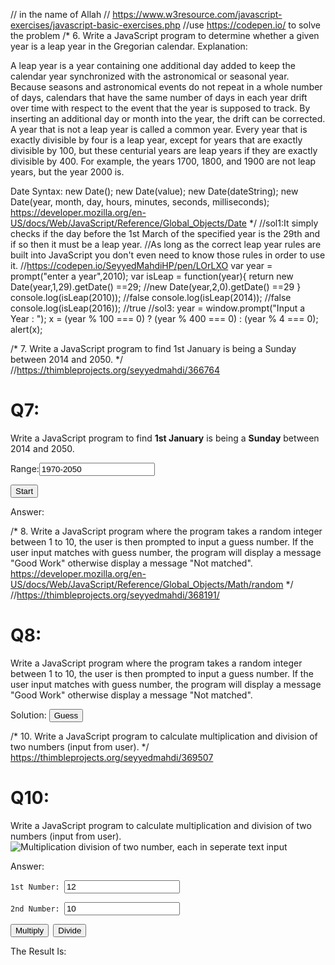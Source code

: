 // in the name of Allah
// https://www.w3resource.com/javascript-exercises/javascript-basic-exercises.php
//use https://codepen.io/ to solve the problem
/*
6. Write a JavaScript program to determine whether a given year is a leap year in the Gregorian calendar. 
Explanation:

A leap year is a year containing one additional day added to keep the calendar year synchronized with 
the astronomical or seasonal year. Because seasons and astronomical events do not repeat in a whole number of days, 
calendars that have the same number of days in each year drift over time with respect to the event that the year is supposed to track.
By inserting an additional day or month into the year, the drift can be corrected. A year that is not a leap year is called a common year.
Every year that is exactly divisible by four is a leap year, except for years that are exactly divisible by 100,
but these centurial years are leap years if they are exactly divisible by 400. 
For example, the years 1700, 1800, and 1900 are not leap years, but the year 2000 is.

  Date Syntax:
new Date();
new Date(value);
new Date(dateString);
new Date(year, month, day, hours, minutes, seconds, milliseconds);
https://developer.mozilla.org/en-US/docs/Web/JavaScript/Reference/Global_Objects/Date
*/
//sol1:It simply checks if the day before the 1st March of the specified year is the 29th and if so then it must be a leap year. 
//As long as the correct leap year rules are built into JavaScript you don't even need to know those rules in order to use it.
//https://codepen.io/SeyyedMahdiHP/pen/LOrLXO
var year = prompt("enter a year",2010);
var isLeap = function(year){
  return new Date(year,1,29).getDate() ==29; //new Date(year,2,0).getDate() ==29
}
console.log(isLeap(2010));   //false
console.log(isLeap(2014));   //false
console.log(isLeap(2016));   //true
//sol3:
year = window.prompt("Input a Year : ");
x = (year % 100 === 0) ? (year % 400 === 0) : (year % 4 === 0);
alert(x);

/*
7. Write a JavaScript program to find 1st January is being a Sunday between 2014 and 2050.
*/
//https://thimbleprojects.org/seyyedmahdi/366764
<!DOCTYPE html>
<html>
  <head>
    <meta charset="utf-8">
    <meta name="viewport" content="width=device-width, initial-scale=1">
    <title>Made with Thimble</title>
    <link rel="stylesheet" href="style.css">
  </head>
  <body>
    <h1>Q7:</h1>
    <p>Write a JavaScript program to find <strong>1st January</strong> is being a <strong>Sunday</strong> between 2014 and 2050.
    </p>
    <p>Range:<input id="rangeInput"  min="1970" max="2050" placeholder="1970-2050" value="1970-2050"></p>
    <input type="button" value="Start" onClick="checkRange('rangeInput');">
    <p>Answer:<span id="answerBox"></span></p>
    <script>
      var isSunday = function(year){
        var answerElement = document.getElementById("answerBox");
        var dayObject = new Date(year, 0, 1);
        if (dayObject.getDay() === 0){
          answerElement.innerHTML += dayObject.toDateString()+"sunday<br>";
          return true;
        }
        return false;
      };
      var checkRange = function(id){
        var rangeElement = document.getElementById(id);
        var range = rangeElement.value.split("-");
        var min = range[0];
        var max = range[1];
        var flag = false;
        for(var year =min; year<=max; year++){
          flag = isSunday(year);
          console.log(year +" "+ flag);
        }
      };
    </script>
  </body>
</html>

/*
8. Write a JavaScript program where the program takes a random integer between 1 to 10,
the user is then prompted to input a guess number. If the user input matches with guess number,
the program will display a message "Good Work" otherwise display a message "Not matched". 
https://developer.mozilla.org/en-US/docs/Web/JavaScript/Reference/Global_Objects/Math/random
*/
//https://thimbleprojects.org/seyyedmahdi/368191/
<!DOCTYPE html>
<html>
  <head>
    <meta charset="utf-8">
    <meta name="viewport" content="width=device-width, initial-scale=1">
    <title>Q8</title>
    <link rel="stylesheet" href="style.css">
  </head>
  <body>
    <h1>Q8:</h1>
    <p>
      Write a JavaScript program where the program takes a random integer between 1 to 10, the user is then prompted to input a guess number. If the user input matches with guess number, the program will display a message "Good Work" otherwise display a message "Not matched". 
    </p>
    <p>Solution:
      <input type="button" value="Guess" id="btnStart" onClick="checkGuess();">
    </p>
    <script>
    var checkGuess = function(){
      var randNum = parseInt(getRandomNumber(1,10));
      var guess = parseInt(prompt("Enter you're guess number 1-10:","0"));
      console.log(randNum);
      var check = (randNum === guess) ? true : false;
      if(check){alert("Good Work!");}
      else{alert("Not Matched!");}
      alert("the Random Number Was:"+randNum);
      
    };
    var getRandomNumber = function(min, max){
      return Math.random()*(max-min+1) + min; // "+min" used to set  the result greater than min, +1 used for inclusive max
    };
    </script>
  </body>
</html>

/*
9. Write a JavaScript program to calculate days left until next Christmas.
*/
//https://thimbleprojects.org/seyyedmahdi/368209
<!DOCTYPE html>
<html>
  <head>
    <meta charset="utf-8">
    <meta name="viewport" content="width=device-width, initial-scale=1">
    <title>Q9</title>
    <link rel="stylesheet" href="style.css">
  </head>
  <body onClick="checkNextChristmas('answerPlace');">
    <h1>Q9:</h1>
    <p>
      Write a JavaScript program to calculate days left until next Christmas.
    </p>
    <p>Answer(<em>click on the page to see the result)</em>:<br><span id="answerPlace"></span></p>
    <script>
    var checkNextChristmas = function(id){
      var answElem = document.getElementById(id);
      var today = new Date();
      var nextChris = calcNextChrisTime(today);
      var remainingTime =(nextChris.getTime() - today.getTime())/(1000*3600*24);
      answElem.innerHTML = Math.ceil(remainingTime) + "Day Remaining to Next Christmas:-)";
    };
      var calcNextChrisTime = function(today){
        var flag = (today.getMonth()===11 && today.getDate()>25)? true : false;
        var nextChris=(flag)? new Date(today.getFullYear()+1,11,25) : new Date(today.getFullYear(),11,25);
        return nextChris;
      };
    </script>
  </body>
</html>


/*
10. Write a JavaScript program to calculate multiplication and division of two numbers (input from user).
*/
https://thimbleprojects.org/seyyedmahdi/369507
<!DOCTYPE html>
<html>
  <head>
    <meta charset="utf-8">
    <meta name="viewport" content="width=device-width, initial-scale=1">
    <title>Q10</title>
    <link rel="stylesheet" href="style.css">
  </head>
  <body>
    <h1>Q10:</h1>
    <p>
      Write a JavaScript program to calculate multiplication and division of two numbers (input from user).
      <img src="https://www.w3resource.com/w3r_images/sample-form.png" alt="Multiplication division of two number, each in seperate text input" title="multiply and division two value ">
    </p>
    <p>Answer:<code>
      <br>1st Number: <input type="text" placeholder="enter first number here" value="12" id="n1">
      <br>2nd Number: <input type="text" placeholder="enter second number here" value="10" id="n2">
      <br><input type="button" value="Multiply" onClick="multiplication();"> <input type="button" value="Divide" onClick="division();">
      </code>
      <br>
      The Result Is:<br><span id="answerPane"></span>
      </p>
    <script>
      function multiplication(){
        var n1 = Number(document.getElementById("n1").value);
        var n2 = Number(document.getElementById("n2").value);
        var elem = document.getElementById("answerPane");
        elem.innerHTML = n1*n2;
      }
      function division(){
        var n1 = Number(document.getElementById("n1").value);
        var n2 = Number(document.getElementById("n2").value);
        var elem = document.getElementById("answerPane");
        elem.innerHTML = n1/n2;
      }
      
    </script>
  </body>
</html>
